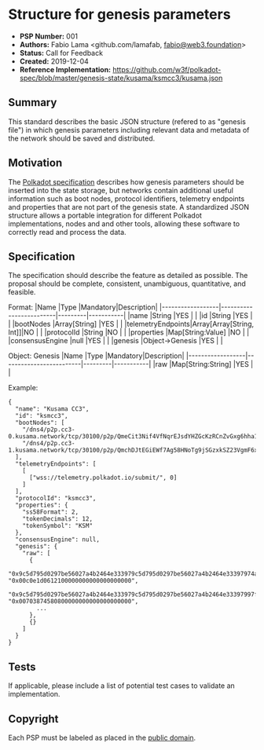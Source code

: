 # Structure for genesis parameters

* **PSP Number:** 001
* **Authors:** Fabio Lama <github.com/lamafab, fabio@web3.foundation>
* **Status:** Call for Feedback
* **Created:** 2019-12-04
* **Reference Implementation:** https://github.com/w3f/polkadot-spec/blob/master/genesis-state/kusama/ksmcc3/kusama.json

## Summary

This standard describes the basic JSON structure (refered to as "genesis file") in which genesis parameters including relevant data and metadata of the network should be saved and distributed.

## Motivation

The [Polkadot specification](https://github.com/w3f/polkadot-spec) describes how genesis parameters should be inserted into the state storage, but networks contain additional useful information such as boot nodes, protocol identifiers, telemetry endpoints and properties that are not part of the genesis state. A standardized JSON structure allows a portable integration for different Polkadot implementations, nodes and and other tools, allowing these software to correctly read and process the data.

## Specification

The specification should describe the feature as detailed as possible. The proposal should be complete, consistent, unambiguous, quantitative, and feasible.

Format:
|Name              |Type                     |Mandatory|Description|
|------------------|-------------------------|---------|-----------|
|name              |String                   |YES      |           |
|id                |String                   |YES      |           |
|bootNodes         |Array[String]            |YES      |           |
|telemetryEndpoints|Array[Array[String, Int]]|NO       |           |
|protocolId        |String                   |NO       |           |
|properties        |Map[String:Value]        |NO       |           |
|consensusEngine   |null                     |YES      |           |
|genesis           |Object->Genesis          |YES      |           |

Object: Genesis
|Name              |Type                     |Mandatory|Description|
|------------------|-------------------------|---------|-----------|
|raw               |Map[String:String]       |YES      |           |

Example:
```
{
  "name": "Kusama CC3",
  "id": "ksmcc3",
  "bootNodes": [
    "/dns4/p2p.cc3-0.kusama.network/tcp/30100/p2p/QmeCit3Nif4VfNqrEJsdYHZGcKzRCnZvGxg6hha1iNj4mk",
    "/dns4/p2p.cc3-1.kusama.network/tcp/30100/p2p/QmchDJtEGiEWf7Ag58HNoTg9jSGzxkSZ23VgmF6xiLKKsZ"
  ],
  "telemetryEndpoints": [
    [
      ["wss://telemetry.polkadot.io/submit/", 0]
    ]
  ],
  "protocolId": "ksmcc3",
  "properties": {
    "ss58Format": 2,
    "tokenDecimals": 12,
    "tokenSymbol": "KSM"
  },
  "consensusEngine": null,
  "genesis": {
    "raw": [
      {
        "0x9c5d795d0297be56027a4b2464e333979c5d795d0297be56027a4b2464e33397974a8f6e094002e424b603628718939b060c4c6305a73d36a014468c29b8b7d7": "0x00c0e1d0612100000000000000000000",
        "0x9c5d795d0297be56027a4b2464e333979c5d795d0297be56027a4b2464e33397997f7003f78328f30c57e6ce10b1956c77d2187fe08441845cc0c18273852039": "0x00703874580800000000000000000000",
        ...
      },
      {}
    ]
  }
}
```

## Tests

If applicable, please include a list of potential test cases to validate an implementation. 

## Copyright

Each PSP must be labeled as placed in the [public domain](https://creativecommons.org/publicdomain/zero/1.0/).
